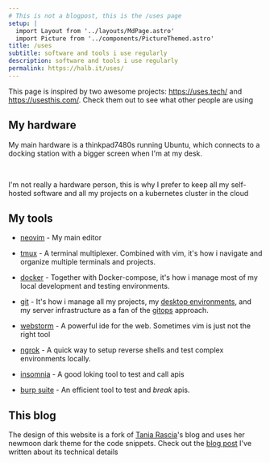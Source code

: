```yaml
---
# This is not a blogpost, this is the /uses page
setup: |
  import Layout from '../layouts/MdPage.astro'
  import Picture from '../components/PictureThemed.astro'
title: /uses
subtitle: software and tools i use regularly
description: software and tools i use regularly
permalink: https://halb.it/uses/
---
```


This page is inspired by two awesome projects: https://uses.tech/ and https://usesthis.com/. Check them out to see what other people are using

## My hardware

My main hardware is a thinkpad7480s running Ubuntu, which connects to a docking station with a bigger screen when I'm at my desk. <br />

<Picture src="uses" height={350} alt="A picture of a wooden desk, with a wite wall in the background. At the center of the desk there is a 24' screen, that is connected to a thinkpad covered in stickers. It's difficult to describe how cool the stickers look like. They are mostly black and white, with brown tones. They look extremely cool. At the corners of the image you can see the leaves and some branches of an indoor plant. On the screen you can see gnome, with a terminal and wireshark opened on a coloured background" />
<br />

I'm not really a hardware person, this is why I prefer to keep all my self-hosted software and all my projects on a kubernetes cluster in the cloud

## My tools

- <a href="https://neovim.io/">neovim</a> - My main editor

- <a href="https://github.com/tmux/tmux/wiki">tmux</a> - A terminal multiplexer. Combined with vim, it's how i navigate and organize
  multiple terminals and projects.

- <a href="https://www.docker.com/">docker</a> - Together with Docker-compose, it's how i manage most of my local development and testing environments.

- <a href="https://git-scm.com/">git</a> - It's how i manage all my projects, my
  <a href="https://github.com/robalb/workstation"> desktop environments</a>, and my server infrastructure as a fan of 
  the <a href="https://www.redhat.com/it/topics/devops/what-is-gitops">gitops</a> approach.

- <a href="https://www.jetbrains.com/webstorm/">webstorm</a> - A powerful ide for the web. Sometimes vim is just not the right tool

- <a href="https://ngrok.com/">ngrok</a> - A quick way to setup reverse shells and test complex environments locally.

- <a href="https://insomnia.rest/">insomnia</a> - A good loking tool to test and call apis

- <a href="https://portswigger.net/burp">burp suite</a> - An efficient tool to test and _break_ apis.

<!--
## Technical skills

### frontend

- Experienced in javascript/ES6, I use React + Redux as my preferred
   frontend stack
- I have experience with several javascript bundlers and SSG / SSR frameworks,
  my preferred ones at the moment are Vite, and Astro.build
- I'm far from being a designer, however i'm familiar with modern css and
  with some design tools such as adobe photoshop and gimp

### backend & languages

- I mostly write in javascript, python and java
- My choice for backend and api development is Python, with the FastAPI framework
  or Flask. In the past i've also used php and nodejs.
- I have experience with mysql, postgreSQL and redis

### Devops & infrastructure

- I mostly use github workflows, with ghcr as container registry for my CI/CD pipelines
- I work closely with kubernetes clusters in my daily operations, and all my project are
 deployed on a self managed k3s cluster running on cheap OVH VPSs
- On kubernetes, i like to use ArgoCD with a gitops approach
- I use Grafana and Prometheus to analyze and monitor my services and projects,
  and a Grafana-Loki stack for log aggregation and management

-->

## This blog

The design of this website is a fork of
<a href="https://github.com/taniarascia/taniarascia.com">Tania Rascia</a>'s
blog and uses her newmoon dark theme for
 the code snippets. Check out the
<a href="/posts/my-website/">blog post</a>
 I've written about its technical details
